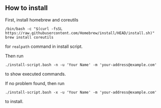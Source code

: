 ## How to install

First, install homebrew and coreutils

    /bin/bash -c "$(curl -fsSL https://raw.githubusercontent.com/Homebrew/install/HEAD/install.sh)"
    brew install coreutils

for `realpath` command in install script.

Then run

    ./install-script.bash -n -u 'Your Name' -m 'your-address@example.com'

to show executed commands.

If no problem found, then run

    ./install-script.bash -x -u 'Your Name' -m 'your-address@example.com'

to install.
